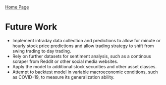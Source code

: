 [Home Page](../index.md)

# Future Work
- Implement intraday data collection and predictions to allow for minute or hourly stock price predictions and allow trading strategy to shift from swing trading to day trading.
- Rely on further datasets for sentiment analysis, such as a continous scraper from Reddit or other social media websites.
- Apply the model to additional stock securities and other asset classes.
- Attempt to backtest model in variable macroeconomic conditions, such as COVID-19, to measure its generalization ability.  